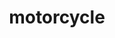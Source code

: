 ---
layout: smileys&emotion
title: motorcycle
emoji: motorcycle
permalink: 🏍.html
image: assets/img/3moji/motorcycle.png
---